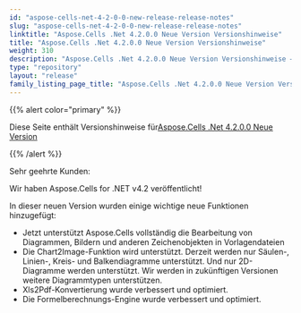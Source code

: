 ```yaml
---
id: "aspose-cells-net-4-2-0-0-new-release-release-notes"
slug: "aspose-cells-net-4-2-0-0-new-release-release-notes"
linktitle: "Aspose.Cells .Net 4.2.0.0 Neue Version Versionshinweise"
title: "Aspose.Cells .Net 4.2.0.0 Neue Version Versionshinweise"
weight: 310
description: "Aspose.Cells .Net 4.2.0.0 Neue Version Versionshinweise – the latest updates and fixes."
type: "repository"
layout: "release"
family_listing_page_title: "Aspose.Cells .Net 4.2.0.0 Neue Version Versionshinweise"
---
```

{{% alert color="primary" %}} 

 Diese Seite enthält Versionshinweise für[Aspose.Cells .Net 4.2.0.0 Neue Version](https://releases.aspose.com/cells/net/new-releases/aspose.cells-.net-4.2.0.0-new-release/)

{{% /alert %}} 

 Sehr geehrte Kunden:

 Wir haben Aspose.Cells for .NET v4.2 veröffentlicht!

 In dieser neuen Version wurden einige wichtige neue Funktionen hinzugefügt:

- Jetzt unterstützt Aspose.Cells vollständig die Bearbeitung von Diagrammen, Bildern und anderen Zeichenobjekten in Vorlagendateien
- Die Chart2Image-Funktion wird unterstützt. Derzeit werden nur Säulen-, Linien-, Kreis- und Balkendiagramme unterstützt. Und nur 2D-Diagramme werden unterstützt. Wir werden in zukünftigen Versionen weitere Diagrammtypen unterstützen.
- Xls2Pdf-Konvertierung wurde verbessert und optimiert.
- Die Formelberechnungs-Engine wurde verbessert und optimiert.
